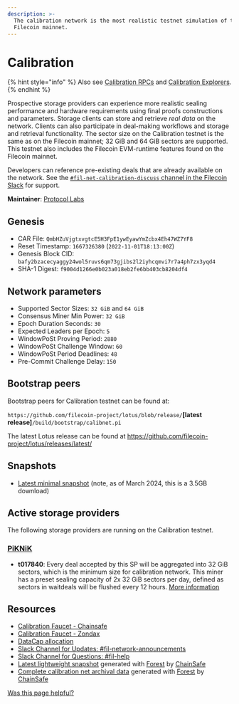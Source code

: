 ```yaml
---
description: >-
  The calibration network is the most realistic testnet simulation of the
  Filecoin mainnet.
---
```


# Calibration

{% hint style="info" %}
Also see [Calibration RPCs](rpcs.md) and [Calibration Explorers](explorers.md).
{% endhint %}

Prospective storage providers can experience more realistic sealing performance and hardware requirements using final proofs constructions and parameters. Storage clients can store and retrieve _real data_ on the network. Clients can also participate in deal-making workflows and storage and retrieval functionality. The sector size on the Calibration testnet is the same as on the Filecoin mainnet; 32 GiB and 64 GiB sectors are supported. This testnet also includes the Filecoin EVM-runtime features found on the Filecoin mainnet.

Developers can reference pre-existing deals that are already available on the network. See the [`#fil-net-calibration-discuss` channel in the Filecoin Slack](https://filecoinproject.slack.com/archives/C01D42NNLMS) for support.

**Maintainer**: [Protocol Labs](https://protocol.ai/)

## Genesis <a href="#genesis" id="genesis"></a>

* CAR File: `QmbHZuVjgtxvgtcE5H3FpE1ywEyawYmZcbx4Eh47WZ7YF8`
* Reset Timestamp: `1667326380` (`2022-11-01T18:13:00Z`)
* Genesis Block CID: `bafy2bzacecyaggy24wol5ruvs6qm73gjibs2l2iyhcqmvi7r7a4ph7zx3yqd4`
* SHA-1 Digest: `f9004d1266e0b023a018eb2fe6bb403cb8204df4`

## Network parameters <a href="#network-parameters" id="network-parameters"></a>

* Supported Sector Sizes: `32 GiB` and `64 GiB`
* Consensus Miner Min Power: `32 GiB`
* Epoch Duration Seconds: `30`
* Expected Leaders per Epoch: `5`
* WindowPoSt Proving Period: `2880`
* WindowPoSt Challenge Window: `60`
* WindowPoSt Period Deadlines: `48`
* Pre-Commit Challenge Delay: `150`

## Bootstrap peers <a href="#bootstrap-peers" id="bootstrap-peers"></a>

Bootstrap peers for Calibration testnet can be found at:

`https://github.com/filecoin-project/lotus/blob/release/`**\[latest release]**`/build/bootstrap/calibnet.pi`

The latest Lotus release can be found at https://github.com/filecoin-project/lotus/releases/latest/

## Snapshots <a href="#snapshots" id="snapshots"></a>

* [Latest minimal snapshot](https://forest-archive.chainsafe.dev/latest/calibnet) (note, as of March 2024, this is a 3.5GB download)

## Active storage providers <a href="#active-storage-providers" id="active-storage-providers"></a>

The following storage providers are running on the Calibration testnet.

### [PiKNiK](https://github.com/benjaminh83/fvm-calib-deal-miners) <a href="#piknikhttpsgithubcombenjaminh83fvm-calib-deal-miners" id="piknikhttpsgithubcombenjaminh83fvm-calib-deal-miners"></a>

* **t017840**: Every deal accepted by this SP will be aggregated into 32 GiB sectors, which is the minimum size for calibration network. This miner has a preset sealing capacity of 2x 32 GiB sectors per day, defined as sectors in waitdeals will be flushed every 12 hours. [More information](https://github.com/benjaminh83/fvm-calib-deal-miners)

## Resources <a href="#resources" id="resources"></a>

* [Calibration Faucet - Chainsafe](https://faucet.calibnet.chainsafe-fil.io)
* [Calibration Faucet - Zondax](https://beryx.zondax.ch/faucet/)
* [DataCap allocation](https://faucet.calibnet.chainsafe-fil.io)
* [Slack Channel for Updates: #fil-network-announcements](https://filecoinproject.slack.com/archives/C01AC6999KQ)
* [Slack Channel for Questions: #fil-help](https://filecoinproject.slack.com/archives/CEGN061C5)
* [Latest lightweight snapshot](https://forest-archive.chainsafe.dev/latest/calibnet/) generated with [Forest](http://github.com/ChainSafe/forest) by [ChainSafe](https://chainsafe.io/)
* [Complete calibration net archival data](https://forest-archive.chainsafe.dev/list/) generated with [Forest](http://github.com/ChainSafe/forest) by [ChainSafe](https://chainsafe.io/)



[Was this page helpful?](https://airtable.com/apppq4inOe4gmSSlk/pagoZHC2i1iqgphgl/form?prefill\_Page+URL=https://docs.filecoin.io/networks/calibration)
